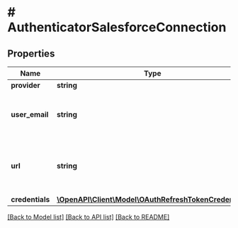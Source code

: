 # # AuthenticatorSalesforceConnection

## Properties

Name | Type | Description | Notes
------------ | ------------- | ------------- | -------------
**provider** | **string** |  |
**user_email** | **string** | The email of the Salesforce account this is for |
**url** | **string** | The url of your Salesforce instance, where you go to login. |
**credentials** | [**\OpenAPI\Client\Model\OAuthRefreshTokenCredentials**](OAuthRefreshTokenCredentials.md) |  |

[[Back to Model list]](../../README.md#models) [[Back to API list]](../../README.md#endpoints) [[Back to README]](../../README.md)
